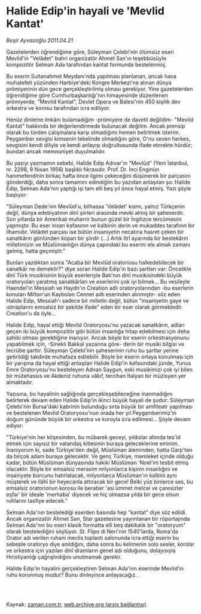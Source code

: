 # Halide Edip'in hayali ve 'Mevlid Kantat'

*Beşir Ayvazoğlu 2011.04.21*

<td class="columnist-detail">
<p>Gazetelerden öğrendiğime göre, Süleyman Çelebi'nin ölümsüz eseri Mevlid'in "Velâdet" bahri organizatör Ahmet San'ın teşebbüsüyle kompozitör Selman Ada tarafından kantat formunda bestelenmiş.</p>
<p>
<div id="haberMetinDiv">
<p>Bu eserin Sultanahmet Meydanı'nda yapılması planlanan, ancak hava muhalefeti yüzünden Harbiye'deki Kongre Merkezi'ne alınan dünya prömiyerinin dün gece gerçekleştirilmiş olması gerekiyor. Yine gazetelerden öğrendiğime göre Cumhurbaşkanlığı'nın himayesinde düzenlenen prömiyerde, "Mevlid Kantat", Devlet Opera ve Balesi'nin 450 kişilik dev orkestra ve korosu tarafından icra ediliyor.
<p>Henüz dinleme imkânı bulamadığım -prömiyere de davetli değildim- "Mevlid Kantat" hakkında bir değerlendirmede bulunacak değilim. Ancak prensip olarak bu türden çalışmalara karşı olmadığımı hemen belirtmek isterim. Peygamber sevgisi kimsenin tekelinde olmadığını göre, O'nu seven herkes, sevgisini kendi diliyle ve kendi anlayışı doğrultusunda ifade etmekte hürdür; bundan ancak memnuniyet duyulmalıdır.
<p>Bu yazıyı yazmamın sebebi, Halide Edip Adıvar'ın "Mevlûd" (Yeni İstanbul, nr. 2298, 9 Nisan 1956) başlıklı fıkrasıdır. Prof. Dr. İnci Enginün hanımefendinin birkaç hafta önce ilgimi çekeceğini düşünerek bir parçasını gönderdiği, daha sonra tamamını edindiğim bu yazıdan anlaşılan şu: Halide Edip, Selman Ada'nın yaptığı işi tam elli beş yıl önce hayal etmiş. Yazı şöyle başlıyor: 
<p>"Süleyman Dede'nin Mevlûd'u, bilhassa 'Velâdet' kıs­mı, yalnız Türkçenin değil, dünya edebiyatının dinî şi­irleri arasında mevki almış bir şaheserdir. Son yıllarda bir Amerikalı muharrir bu­nun güzel bir İngilizce ter­cümesini yapmıştır. Bu eser insan kafasının ve kalbinin derin ve mukaddes tarafının bir ilhamıdır. Velâdet parçası ise bütün insaniyetin necatına hasret çeken bir sanatkârın gönlünden kopan bir şiirdir (...) Artık Itrî ayarında bir bestekârın milletimizin ve Müslümanlığın dünya çapındaki bu eserini ele almak zamanı gelmiş, hatta geçmiştir."
<p>Bunları yazdıktan sonra "Acaba bir Mevlûd oratoriosu halkedebilecek bir sanatkâr ne demektir?" diye soran Halide Edip'in bazı şartları var: Öncelikle dinî Türk musikisinin büyük eserleriyle Batı'nın dinî musikisindeki büyük oratoryoları yaratmış sanatkârları ve eserlerini çok iyi bilmek... Bu vesileyle Haendel'in Messiah ve Haydn'ın Creation adlı oratoryolarından -bu eserlerin konuları Milton'un Kaybolan Cennet adlı eserinden alınmıştır- söz eden Halide Edip, Messiah'ı sadece bir milletin değil, bütün "insaniyetin gaye ve ıstırap­larını emsalsiz bir şekilde ifade" eden bir eser olarak görmektedir. Creation'u da öyle...
<p>Halide Edip, hayal ettiği Mevlid Oratoryosu'nu yazacak sanatkârın, adları geçen iki büyük kompozitör gibi bütün insanlığa hitap edebilmesi için deha sahibi olması gerektiğine inanıyor. Ancak böyle bir eserin orkestrasyonunu yapabilmek için, -Sinekli Bakkal yazarına göre- derin bir musiki bilgisi ve tecrübe şarttır. Süleyman Çelebi'nin şaheserinin ruhu bu şartlar yerine getirildiği takdirde muhafaza edilebilir. Böyle bir eserin ortaya konulması için bir yarışma da hayal ettiği anlaşılan Halide Edip'in kafasındaki jüride, Yunus Emre Oratoryosu'nu besteleyen Adnan Saygun, eski musikimizi çok iyi bilen bir mütehassıs ve Akdeniz ruhuna vâkıf, tercihan İtalyan bir müzisyen yer almaktadır.
<p>Yazısına, bu hayalinin sağlığında gerçekleşebileceğine inanmadığını belirterek devam eden Halide Edip'in ikinci büyük hayali de şudur: Süleyman Çelebi'nin Bursa'daki kabrinin bulunduğu sırta büyük bir amfiteatr yapılması ve bestelenen Mevlid Oratoryosu'nun orada her yıl Peygamberimiz'in doğum gününde büyük bir orkestra ve koroyla icra edilmesi... Şöyle devam ediyor:
<p>"Türkiye'nin her kö­şesinden, bu mübarek geceyi, yıldızlar altında tes'id etmek için sayısız bir vatandaş kitlesinin buraya geleceklerine eminim. İnanıyorum ki, sade Türkiye'den değil, Müslüman âleminden, hatta Garp'tan da birçok adam buraya gelecektir. Ve genç Türkiye, memleket içinde olduğu kadar, bütün Müslüman dünyasında hakiki Müslüman 'Noel'ini tesbit etmiş olacaktır. Böyle bir emsalsiz merasim milyonlarca kişinin insanlığını ve insaniyete borcunu hatırlatacak, milyonlarca Müslüman'ın kalbini aynı müşterek ve ilâhî bir heyecanla attıracak bir gece! Belki yüz binlerce ses, bu emsalsiz oratorionun korosu ile beraber 'asi ümmet melcei ve çaresizler eşfaı' bir ideale 'merhaba' diyecek ve hiç olmazsa yılda bir gece olsun ruhlarını tasfiye edecek."
<p>Selman Ada'nın bestelediği eserden basında hep "kantat" diye söz edildi. Ancak organizatör Ahmet San, Star gazetesine yayımlanan bir röportajında Selman Ada'nın bu eseri klasik formatta elli beş dakikalık bir "oratoryum" olarak bestelediğini söylüyor. St. Flipo di Neri'nin 1540'larda, Roma'da Orator adı verilen ruhani meclis toplantı salonunda icra ettiği eserin bu sebeple oratoryo diye anıldığını, daha sonra bu kelimenin solo sesler, korolar ve orkestra için yazılan dinî dramların genel adı olduğunu, dolayısıyla Hıristiyanlığı çağrıştırdığını unutmamak gerekir.
<p>Halide Edip'in hayalini gerçekleştiren Selman Ada'nın eserinde Mevlid'in ruhu korunmuş mudur? Bunu dinleyince anlayacağız. . </p></p></p></p></p></p></p></p></p></p></div>
</p>


<p><br>
		 </br></p></td>

Kaynak: [zaman.com.tr](http://zaman.com.tr/yazar.do?yazino=1124198), [web.archive.org (arşiv bağlantısı)](http://web.archive.org/web/20110821063535/http://www.zaman.com.tr:80/yazar.do?yazino=1124198)
